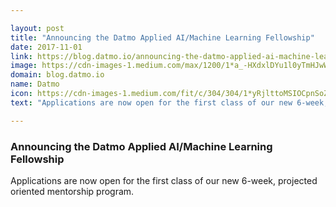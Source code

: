 ```yaml
---

layout: post
title: "Announcing the Datmo Applied AI/Machine Learning Fellowship"
date: 2017-11-01
link: https://blog.datmo.io/announcing-the-datmo-applied-ai-machine-learning-fellowship-b7c69ac85dc4?source=rss------machine_learning-5
image: https://cdn-images-1.medium.com/max/1200/1*a_-HXdxlDYu1l0yTmHJwWA.jpeg
domain: blog.datmo.io
name: Datmo
icon: https://cdn-images-1.medium.com/fit/c/304/304/1*yRjlttoMSIOCpnSoZD0xlg.png
text: "Applications are now open for the first class of our new 6-week, projected oriented mentorship program."

---
```


### Announcing the Datmo Applied AI/Machine Learning Fellowship

Applications are now open for the first class of our new 6-week, projected oriented mentorship program.
